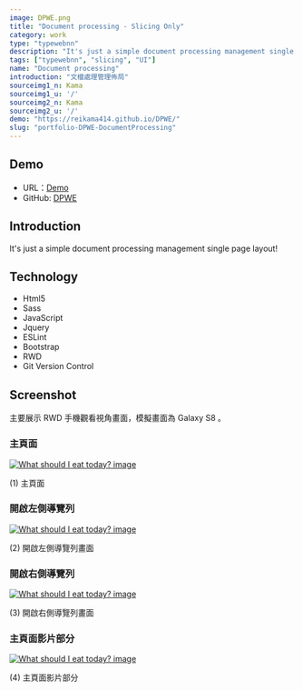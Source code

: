 ```yaml
---
image: DPWE.png
title: "Document processing - Slicing Only"
category: work
type: "typewebnn"
description: "It's just a simple document processing management single page layout."
tags: ["typewebnn", "slicing", "UI"]
name: "Document processing"
introduction: "文檔處理管理佈局"
sourceimg1_n: Kama
sourceimg1_u: '/'
sourceimg2_n: Kama
sourceimg2_u: '/'
demo: "https://reikama414.github.io/DPWE/"
slug: "portfolio-DPWE-DocumentProcessing"
---
```



## Demo
- URL：[Demo](https://reikama414.github.io/DPWE/)
- GitHub: [DPWE](https://github.com/ReiKama414/DPWE)

## Introduction
It's just a simple document processing management single page layout!

## Technology
- Html5
- Sass
- JavaScript
- Jquery
- ESLint
- Bootstrap
- RWD
- Git Version Control

## Screenshot
主要展示 RWD 手機觀看視角畫面，模擬畫面為 Galaxy S8 。

### 主頁面
<a href="/_nuxt/assets/images/blog/DPWE-1.png" target="_blank">
    <img alt="What should I eat today? image" src="/_nuxt/assets/images/blog/DPWE-1.png" title="Index" />
</a>
<p class="img-origin mt-1 mb-3 text-center">(1) 主頁面</p>

### 開啟左側導覽列
<a href="/_nuxt/assets/images/blog/DPWE-2.png" target="_blank">
    <img alt="What should I eat today? image" src="/_nuxt/assets/images/blog/DPWE-2.png" title="Menu" />
</a>
<p class="img-origin mt-1 mb-3 text-center">(2) 開啟左側導覽列畫面</p>

### 開啟右側導覽列
<a href="/_nuxt/assets/images/blog/DPWE-3.png" target="_blank">
    <img alt="What should I eat today? image" src="/_nuxt/assets/images/blog/DPWE-3.png" title="Aside" />
</a>
<p class="img-origin mt-1 mb-3 text-center">(3) 開啟右側導覽列畫面</p>

### 主頁面影片部分
<a href="/_nuxt/assets/images/blog/DPWE-4.png" target="_blank">
    <img alt="What should I eat today? image" src="/_nuxt/assets/images/blog/DPWE-4.png" title="Video" />
</a>
<p class="img-origin mt-1 mb-3 text-center">(4) 主頁面影片部分</p>